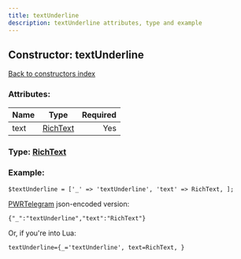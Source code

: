 ```yaml
---
title: textUnderline
description: textUnderline attributes, type and example
---
```

## Constructor: textUnderline  
[Back to constructors index](index.md)



### Attributes:

| Name     |    Type       | Required |
|----------|:-------------:|---------:|
|text|[RichText](../types/RichText.md) | Yes|



### Type: [RichText](../types/RichText.md)


### Example:

```
$textUnderline = ['_' => 'textUnderline', 'text' => RichText, ];
```  

[PWRTelegram](https://pwrtelegram.xyz) json-encoded version:

```
{"_":"textUnderline","text":"RichText"}
```


Or, if you're into Lua:  


```
textUnderline={_='textUnderline', text=RichText, }

```


